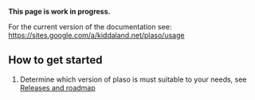 **This page is work in progress.**

For the current version of the documentation see: https://sites.google.com/a/kiddaland.net/plaso/usage

## How to get started

1. Determine which version of plaso is must suitable to your needs, see [Releases and roadmap](https://github.com/log2timeline/plaso/wiki/Releases-and-roadmap)
